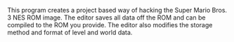 This program creates a project based way of hacking the Super Mario Bros. 3 NES ROM image. The editor saves all data off the ROM and can be compiled to the ROM you provide. The editor also modifies the storage method and format of level and world data.